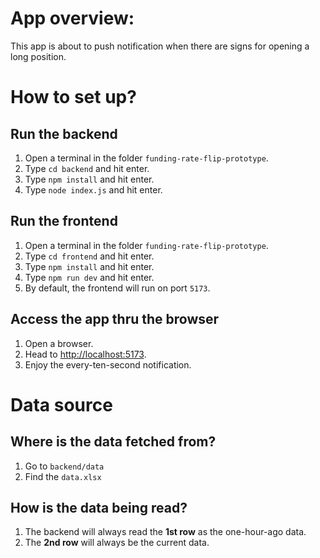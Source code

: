 # App overview:
This app is about to push notification when there are signs for opening a long position.

# How to set up?

## Run the backend
1. Open a terminal in the folder `funding-rate-flip-prototype`.
2. Type `cd backend` and hit enter.
3. Type `npm install` and hit enter.
4. Type `node index.js` and hit enter.

## Run the frontend
1. Open a terminal in the folder `funding-rate-flip-prototype`.
2. Type `cd frontend` and hit enter.
3. Type `npm install` and hit enter.
4. Type `npm run dev` and hit enter.
5. By default, the frontend will run on port `5173`.

## Access the app thru the browser
1. Open a browser.
2. Head to [http://localhost:5173](http://localhost:5173).
3. Enjoy the every-ten-second notification.

# Data source

## Where is the data fetched from?
1. Go to `backend/data`
2. Find the `data.xlsx`

## How is the data being read?
1. The backend will always read the **1st row** as the one-hour-ago data.
2. The **2nd row** will always be the current data.